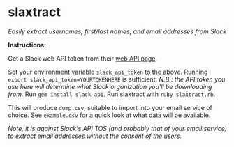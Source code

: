 # slaxtract
*Easily extract usernames, first/last names, and email addresses from Slack*

**Instructions:**

Get a Slack web API token from their [web API page](https://api.slack.com/web).

Set your environment variable `slack_api_token` to the above. Running `export slack_api_token=YOURTOKENHERE` is sufficient.
*N.B.: the API token you use here will determine what Slack organization you'll be downloading from.*
Run `gem install slack-api`.
Run slaxtract with `ruby slaxtract.rb`.

This will produce `dump.csv`, suitable to import into your email service of choice. See `example.csv` for a quick look at what data will be available.

*Note, it is against Slack's API TOS (and probably that of your email service) to extract email addresses without the consent of the users.*
